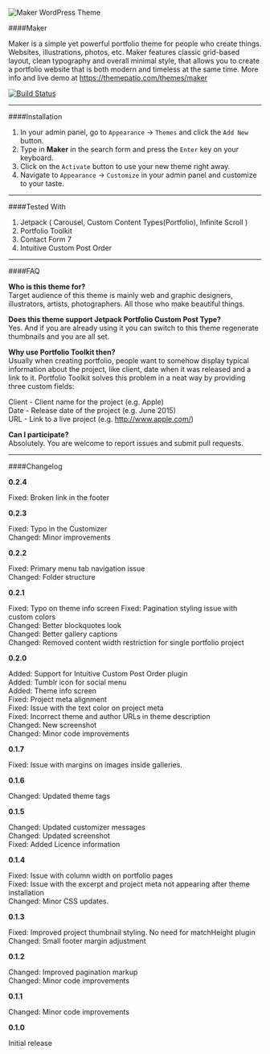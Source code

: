 ![Maker WordPress Theme](https://raw.githubusercontent.com/iamdmitrymayorov/maker/master/screenshot.png "Maker WordPress Theme")

####Maker

Maker is a simple yet powerful portfolio theme for people who create things. Websites, illustrations, photos, etc. Maker features classic grid-based layout, clean typography and overall minimal style, that allows you to create a portfolio website that is both modern and timeless at the same time. More info and live demo at https://themepatio.com/themes/maker

[![Build Status](https://travis-ci.org/iamdmitrymayorov/maker.svg?branch=master)](https://travis-ci.org/iamdmitrymayorov/maker)

---

####Installation

1. In your admin panel, go to `Appearance` → `Themes` and click the `Add New` button.
2. Type in **Maker** in the search form and press the `Enter` key on your keyboard.
3. Click on the `Activate` button to use your new theme right away.
4. Navigate to `Appearance` → `Customize` in your admin panel and customize to your taste.

---

####Tested With
1. Jetpack ( Carousel, Custom Content Types(Portfolio), Infinite Scroll )
2. Portfolio Toolkit
3. Contact Form 7
4. Intuitive Custom Post Order

---

####FAQ

**Who is this theme for?**  
Target audience of this theme is mainly web and graphic designers, illustrators, artists, photographers. All those who make beautiful things.

**Does this theme support Jetpack Portfolio Custom Post Type?**  
Yes. And if you are already using it you can switch to this theme regenerate thumbnails and you are all set.

**Why use Portfolio Toolkit then?**  
Usually when creating portfolio, people want to somehow display typical information about the project, like client, date when it was released and a link to it. Portfolio Toolkit solves this problem in a neat way by providing three custom fields:

Client - Client name for the project (e.g. Apple)  
Date - Release date of the project (e.g. June 2015)  
URL - Link to a live project (e.g. http://www.apple.com/)

**Can I participate?**  
Absolutely. You are welcome to report issues and submit pull requests.

---

####Changelog

**0.2.4**

Fixed: Broken link in the footer  

**0.2.3**

Fixed: Typo in the Customizer  
Changed: Minor improvements  

**0.2.2**

Fixed: Primary menu tab navigation issue  
Changed: Folder structure  

**0.2.1**

Fixed: Typo on theme info screen
Fixed: Pagination styling issue with custom colors    
Changed: Better blockquotes look  
Changed: Better gallery captions  
Changed: Removed content width restriction for single portfolio project  

**0.2.0**

Added: Support for Intuitive Custom Post Order plugin  
Added: Tumblr icon for social menu  
Added: Theme info screen  
Fixed: Project meta alignment  
Fixed: Issue with the text color on project meta  
Fixed: Incorrect theme and author URLs in theme description  
Changed: New screenshot  
Changed: Minor code improvements

**0.1.7**

Fixed: Issue with margins on images inside galleries.

**0.1.6**

Changed: Updated theme tags

**0.1.5**

Changed: Updated customizer messages  
Changed: Updated screenshot  
Fixed: Added Licence information  

**0.1.4**

Fixed: Issue with column width on portfolio pages  
Fixed: Issue with the excerpt and project meta not appearing after theme installation  
Changed: Minor CSS updates.

**0.1.3**

Fixed: Improved project thumbnail styling. No need for matchHeight plugin  
Changed: Small footer margin adjustment

**0.1.2**

Changed: Improved pagination markup  
Changed: Minor code improvements

**0.1.1**

Changed: Minor code improvements

**0.1.0**

Initial release